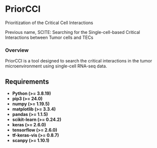 # PriorCCI
Prioritization of the Critical Cell Interactions

Previous name, SCITE: Searching for the Single-cell-based Critical Interactions between Tumor cells and TECs

### Overview
PriorCCI is a tool designed to search the critical interactions in the tumor microenvironment using single-cell RNA-seq data.

## Requirements

- **Python (>= 3.8.19)**
- **pip3 (>= 24.0)**
- **numpy (>= 1.19.5)**
- **matplotlib (>= 3.3.4)**
- **pandas (>= 1.1.5)**
- **scikit-learn (>= 0.24.2)**
- **keras (>= 2.6.0)**
- **tensorflow (>= 2.6.0)**
- **tf-keras-vis (>= 0.8.7)**
- **scanpy (>= 1.10.1)**
